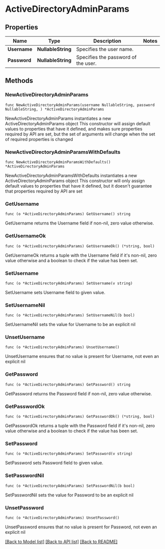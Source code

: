 # ActiveDirectoryAdminParams

## Properties

Name | Type | Description | Notes
------------ | ------------- | ------------- | -------------
**Username** | **NullableString** | Specifies the user name. | 
**Password** | **NullableString** | Specifies the password of the user. | 

## Methods

### NewActiveDirectoryAdminParams

`func NewActiveDirectoryAdminParams(username NullableString, password NullableString, ) *ActiveDirectoryAdminParams`

NewActiveDirectoryAdminParams instantiates a new ActiveDirectoryAdminParams object
This constructor will assign default values to properties that have it defined,
and makes sure properties required by API are set, but the set of arguments
will change when the set of required properties is changed

### NewActiveDirectoryAdminParamsWithDefaults

`func NewActiveDirectoryAdminParamsWithDefaults() *ActiveDirectoryAdminParams`

NewActiveDirectoryAdminParamsWithDefaults instantiates a new ActiveDirectoryAdminParams object
This constructor will only assign default values to properties that have it defined,
but it doesn't guarantee that properties required by API are set

### GetUsername

`func (o *ActiveDirectoryAdminParams) GetUsername() string`

GetUsername returns the Username field if non-nil, zero value otherwise.

### GetUsernameOk

`func (o *ActiveDirectoryAdminParams) GetUsernameOk() (*string, bool)`

GetUsernameOk returns a tuple with the Username field if it's non-nil, zero value otherwise
and a boolean to check if the value has been set.

### SetUsername

`func (o *ActiveDirectoryAdminParams) SetUsername(v string)`

SetUsername sets Username field to given value.


### SetUsernameNil

`func (o *ActiveDirectoryAdminParams) SetUsernameNil(b bool)`

 SetUsernameNil sets the value for Username to be an explicit nil

### UnsetUsername
`func (o *ActiveDirectoryAdminParams) UnsetUsername()`

UnsetUsername ensures that no value is present for Username, not even an explicit nil
### GetPassword

`func (o *ActiveDirectoryAdminParams) GetPassword() string`

GetPassword returns the Password field if non-nil, zero value otherwise.

### GetPasswordOk

`func (o *ActiveDirectoryAdminParams) GetPasswordOk() (*string, bool)`

GetPasswordOk returns a tuple with the Password field if it's non-nil, zero value otherwise
and a boolean to check if the value has been set.

### SetPassword

`func (o *ActiveDirectoryAdminParams) SetPassword(v string)`

SetPassword sets Password field to given value.


### SetPasswordNil

`func (o *ActiveDirectoryAdminParams) SetPasswordNil(b bool)`

 SetPasswordNil sets the value for Password to be an explicit nil

### UnsetPassword
`func (o *ActiveDirectoryAdminParams) UnsetPassword()`

UnsetPassword ensures that no value is present for Password, not even an explicit nil

[[Back to Model list]](../README.md#documentation-for-models) [[Back to API list]](../README.md#documentation-for-api-endpoints) [[Back to README]](../README.md)



